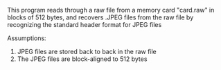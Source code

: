This program reads through a raw file from a memory card "card.raw" in blocks of 512 bytes, and recovers .JPEG files from the raw file by recognizing the standard header format for JPEG files

Assumptions: 
1. JPEG files are stored back to back in the raw file
2. The JPEG files are block-aligned to 512 bytes
